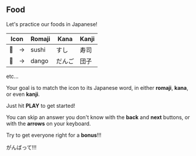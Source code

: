 ## Food

Let's practice our foods in Japanese!

 | Icon | Romaji | Kana | Kanji |
 | ----------  | -- | -- | --|
 | :sushi:　-> | sushi | すし | 寿司 |
 | :dango:　-> | dango | だんご | 団子 |
 etc...

 Your goal is to match the icon to its Japanese word, in either **romaji**, **kana**, or even **kanji**.

 Just hit **PLAY** to get started!

You can skip an answer you don't know with the **back** and **next** buttons, or with the **arrows** on your keyboard.

Try to get everyone right for a **bonus**!!!

がんばって!!!
